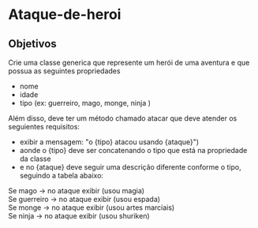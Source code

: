 # Ataque-de-heroi

## Objetivos 
Crie uma classe generica que represente um herói de uma aventura e que possua as seguintes propriedades

- nome
- idade
- tipo (ex: guerreiro, mago, monge, ninja )

Além disso, deve ter um método chamado atacar que deve atender os seguientes requisitos:

- exibir a mensagem: "o {tipo} atacou usando {ataque}")
- aonde o {tipo} deve ser concatenando o tipo que está na propriedade da classe
- e no {ataque} deve seguir uma descrição diferente conforme o tipo, seguindo a tabela abaixo:

Se mago -> no ataque exibir (usou magia)<br>
Se guerreiro -> no ataque exibir (usou espada)<br>
Se monge -> no ataque exibir (usou artes marciais)<br>
Se ninja -> no ataque exibir (usou shuriken)
